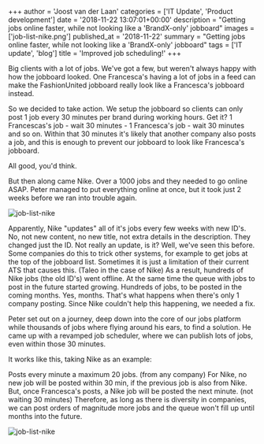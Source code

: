 +++
author = 'Joost van der Laan'
categories = ['IT Update', 'Product development']
date = '2018-11-22 13:07:01+00:00'
description = "Getting jobs online faster, while not looking like a 'BrandX-only' jobboard"
images = ['job-list-nike.png']
published_at = '2018-11-22'
summary = "Getting jobs online faster, while not looking like a 'BrandX-only' jobboard"
tags = ['IT update', 'blog']
title = 'Improved job scheduling!'
+++

Big clients with a lot of jobs. We've got a few, but weren't always happy with
how the jobboard looked. One Francesca's having a lot of jobs in a feed can make
the FashionUnited jobboard really look like a Francesca's jobboard instead.

So we decided to take action. We setup the jobboard so clients can only post 1
job every 30 minutes per brand during working hours. Get it? 1 Francescas's
job - wait 30 minutes - 1 Francesca's job - wait 30 minutes and so on. Within
that 30 minutes it's likely that another company also posts a job, and this is
enough to prevent our jobboard to look like Francesca's jobboard.

All good, you'd think.

But then along came Nike. Over a 1000 jobs and they needed to go online ASAP.
Peter managed to put everything online at once, but it took just 2 weeks before
we ran into trouble again.

![job-list-nike](https://imagedelivery.net/7czaBv4WuiSsJFxi583jUw/18ab3959-3919-4482-2533-a9633738c200/public "Job list Nike, the new situation, CC courtesy of Joost van der Laan")

Apparently, Nike "updates" all of it's jobs every few weeks with new ID's. No,
not new content, no new title, not extra details in the description. They
changed just the ID. Not really an update, is it? Well, we've seen this before.
Some companies do this to trick other systems, for example to get jobs at the
top of the jobboard list. Sometimes it is just a limitation of their current ATS
that causes this. (Taleo in the case of Nike) As a result, hundreds of Nike jobs
(the old ID's) went offline. At the same time the queue with jobs to post in the
future started growing. Hundreds of jobs, to be posted in the coming months.
Yes, months. That's what happens when there's only 1 company posting. Since Nike
couldn't help this happening, we needed a fix.

Peter set out on a journey, deep down into the core of our jobs platform while
thousands of jobs where flying around his ears, to find a solution. He came up
with a revamped job scheduler, where we can publish lots of jobs, even within
those 30 minutes.

It works like this, taking Nike as an example:

Posts every minute a maximum 20 jobs. (from any company) For Nike, no new job
will be posted within 30 min, if the previous job is also from Nike. But, once
Francesca's posts, a Nike job will be posted the next minute. (not waiting 30
minutes) Therefore, as long as there is diversity in companies, we can post
orders of magnitude more jobs and the queue won't fill up until months into the
future.

![job-list-nike](https://imagedelivery.net/7czaBv4WuiSsJFxi583jUw/18ab3959-3919-4482-2533-a9633738c200/public "Job list Nike, the new situation, CC courtesy of Joost van der Laan")
